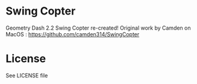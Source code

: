 # Swing Copter
Geometry Dash 2.2 Swing Copter re-created!
Original work by Camden on MacOS : https://github.com/camden314/SwingCopter

# License
See LICENSE file
